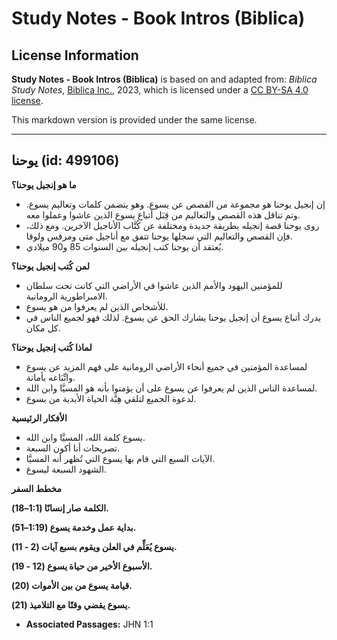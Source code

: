 # Study Notes - Book Intros (Biblica)

## License Information

**Study Notes - Book Intros (Biblica)** is based on and adapted from: _Biblica Study Notes_, [Biblica Inc.](https://www.biblica.com/), 2023, which is licensed under a [CC BY-SA 4.0 license](https://creativecommons.org/licenses/by-sa/4.0/legalcode.en).

This markdown version is provided under the same license.



--------------------------------

## يوحنا (id: 499106)

**ما هو إنجيل يوحنا؟**

* إن إنجيل يوحنا هو مجموعة من القصص عن يسوع. وهو يتضمن كلمات وتعاليم يسوع. وتم تناقل هذه القصص والتعاليم من قِبَل أتباع يسوع الذين عاشوا وعملوا معه.
* روى يوحنا قصة إنجيله بطريقة جديدة ومختلفة عن كُتَّاب الأناجيل الآخرين. ومع ذلك، فإن القصص والتعاليم التي سجلها يوحنا تتفق مع أناجيل متى ومرقس ولوقا.
* يُعتقد أن يوحنا كتب إنجيله بين السنوات 85 و90 ميلادي.

**لمن كُتب إنجيل يوحنا؟**

* للمؤمنين اليهود والأمم الذين عاشوا في الأراضي التي كانت تحت سلطان الامبراطورية الرومانية.
* للأشخاص الذين لم يعرفوا من هو يسوع.
* يدرك أتباع يسوع أن إنجيل يوحنا يشارك الحق عن يسوع. لذلك فهو لجميع الناس في كل مكان.

**لماذا كُتب إنجيل يوحنا؟**

* لمساعدة المؤمنين في جميع أنحاء الأراضي الرومانية على فهم المزيد عن يسوع واتِّبَاعه بأمانة.
* لمساعدة الناس الذين لم يعرفوا عن يسوع على أن يؤمنوا بأنه هو المسيَّا وابن الله.
* لدعوة الجميع لتلقي هِبَّة الحياة الأبدية من يسوع.

**الأفكار الرئيسية**

* يسوع كلمة الله، المسيَّا وابن الله.
* تصريحات أنا أكون السبعة.
* الآيات السبع التي قام بها يسوع التي تُظهر أنه المسيَّا.
* الشهود السبعة ليسوع.

**مخطط السفر**

**الكلمة صار إنسانًا (1:1–18\).**

**بداية عمل وخدمة يسوع (1:19–51\).**

**يسوع يُعَلِّم في العلن ويقوم بسبع آيات (2 \- 11\).**

**الأسبوع الأخير من حياة يسوع (12 \- 19\).**

**قيامة يسوع من بين الأموات (20\).**

**يسوع يقضي وقتًا مع التلاميذ (21\).**

* **Associated Passages:** JHN 1:1

